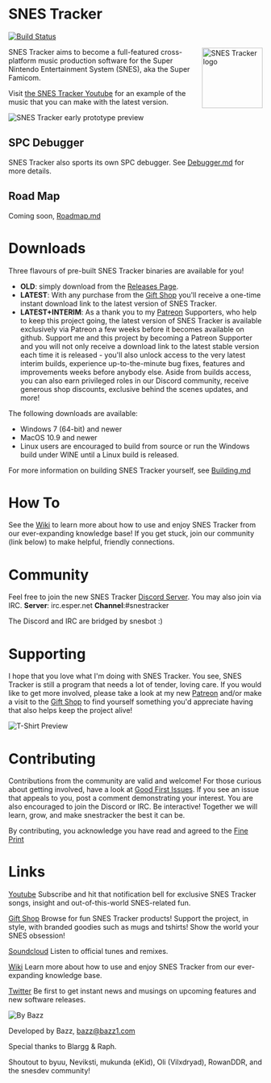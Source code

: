 SNES Tracker
============

[![Build Status](https://dev.azure.com/bazzinotti/snestracker/_apis/build/status/bazzinotti.snestracker?branchName=master)](https://dev.azure.com/bazzinotti/snestracker/_build/latest?definitionId=1&branchName=master)

<!-- temporary external graphic until v0.1.1 is released to Github on August 18th 2020 -->
<img src="https://i.postimg.cc/2jhmZ5fM/snes-tracker-logo.png" alt="SNES Tracker logo" align="right" width="120" />

SNES Tracker aims to become a full-featured cross-platform music production software
for the Super Nintendo Entertainment System (SNES), aka the Super Famicom.

Visit [the SNES Tracker Youtube](https://youtube.snestracker.com) for an example of the music that you can make with the latest version.

![SNES Tracker early prototype preview](./pics/snestracker.png)

SPC Debugger
------------

SNES Tracker also sports its own SPC debugger. See [Debugger.md](./Debugger.md) for
more details.


Road Map
--------
Coming soon, [Roadmap.md](./Roadmap.md)


Downloads
=========

Three flavours of pre-built SNES Tracker binaries are available for you!
- **OLD**: simply download from the [Releases Page](https://github.com/bazzinotti/snestracker/releases).
- **LATEST**: With any purchase from the [Gift Shop](https://shop.snestracker.com/) you'll receive a one-time instant download link to the latest version of SNES Tracker.
- **LATEST+INTERIM**: As a thank you to my [Patreon](https://patreon.snestracker.com/) Supporters, who help to keep this project going, the latest version of SNES Tracker is available exclusively via Patreon a few weeks before it becomes available on github. Support me and this project by becoming a Patreon Supporter and you will not only receive a download link to the latest stable version each time it is released - you'll also unlock access to the very latest interim builds, experience up-to-the-minute bug fixes, features and improvements weeks before anybody else. Aside from builds access, you can also earn privileged roles in our Discord community, receive generous shop discounts, exclusive behind the scenes updates, and more!

The following downloads are available:

- Windows 7 (64-bit) and newer
- MacOS 10.9 and newer
- Linux users are encouraged to build from source or run the Windows build under WINE until a Linux build is released.

For more information on building SNES Tracker yourself, see [Building.md](./Building.md)

How To
======

See the [Wiki](https://wiki.snestracker.com) to learn more about how to use and enjoy SNES Tracker from our ever-expanding knowledge base! If you get stuck, join our community (link below) to make helpful, friendly connections.


Community
=========

Feel free to join the new SNES Tracker [Discord Server](https://discord.snestracker.com). You may also join via IRC. **Server**: irc.esper.net **Channel**:#snestracker

The Discord and IRC are bridged by snesbot :)


Supporting
==========

I hope that you love what I'm doing with SNES Tracker. You see, SNES Tracker is still a
program that needs a lot of tender, loving care. If you would like to
get more involved, please take a look at my new
[Patreon](http://patreon.bazz1.com) and/or make a visit to the [Gift Shop](https://shop.snestracker.com)
 to find yourself something you'd appreciate having that also helps keep the project alive!

![T-Shirt Preview](https://bazz1.com/wp-content/uploads/2020/05/mockup-22a5493f-160x160.png)

Contributing
============

Contributions from the community are valid and welcome! For those curious about
getting involved, have a look at [Good First Issues](https://github.com/bazzinotti/snestracker/issues?q=is%3Aissue+is%3Aopen+label%3A%22good+first+issue%22).
If you see an issue that appeals to you, post a comment demonstrating your
interest. You are also encouraged to join the Discord or IRC. Be interactive!
Together we will learn, grow, and make snestracker the best it can be.

By contributing, you acknowledge you have read and agreed to the [Fine Print](./Contributing.md)

Links
=====

[Youtube](https://youtube.snestracker.com) Subscribe and hit that notification bell for
exclusive SNES Tracker songs, insight and out-of-this-world SNES-related fun.

[Gift Shop](https://shop.snestracker.com) Browse for fun SNES Tracker products! Support the project,
in style, with branded goodies such as mugs and tshirts! Show the world your SNES obsession!

[Soundcloud](https://soundcloud.com/snestracker) Listen to official tunes and remixes.

[Wiki](https://wiki.snestracker.com) Learn more about how to use and enjoy SNES Tracker
from our ever-expanding knowledge base.

[Twitter](https://twitter.com/snestracker1) Be first to get instant news and musings on
upcoming features and new software releases.


![By Bazz](./pics/bazz.png)

Developed by Bazz, <bazz@bazz1.com>

Special thanks to Blargg & Raph.

Shoutout to byuu, Neviksti, mukunda (eKid), Oli (Vilxdryad), RowanDDR, and the snesdev community!
